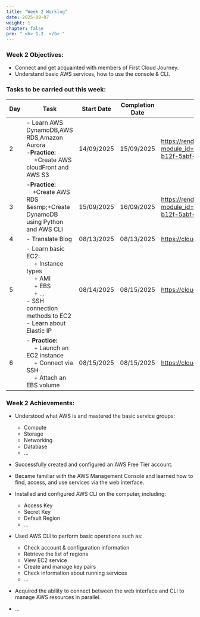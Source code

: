 ```yaml
---
title: "Week 2 Worklog"
date: 2025-09-07
weight: 1
chapter: false
pre: " <b> 1.2. </b> "
---
```

<!-- {{% notice warning %}} 
⚠️ **Note:** The following information is for reference purposes only. Please **do not copy verbatim** for your own report, including this warning.
{{% /notice %}} -->


### Week 2 Objectives:

* Connect and get acquainted with members of First Cloud Journey.
* Understand basic AWS services, how to use the console & CLI.

### Tasks to be carried out this week:
| Day | Task                                                                                                                                                                                                   | Start Date | Completion Date | Reference Material                        |
| --- | ------------------------------------------------------------------------------------------------------------------------------------------------------------------------------------------------------ | ---------- | --------------- | ----------------------------------------- |
| 2   | - Learn AWS DynamoDB,AWS RDS,Amazon Aurora <br>-**Practice:**<br>&emsp; +Create AWS cloudFront and AWS S3                                                                                                   | 14/09/2025 | 15/09/2025      |<https://render.skillbuilder.aws/?module_id=B1DGAV8S16%3A001.000.000&product_id=8D79F3AVR7%3A002.000.000&registration_id=c9de1df5-b12f-5abf-84c4-aac56a36dcae&navigation=digital&parentId=Y4YASRJEVX/>
| 3   | -**Practice:**<br>&emsp;+Create AWS RDS <br>&esmp;+Create DynamoDB using Python and AWS CLI                                            | 15/09/2025 | 16/09/2025      |  <https://render.skillbuilder.aws/?module_id=B1DGAV8S16%3A001.000.000&product_id=8D79F3AVR7%3A002.000.000&registration_id=c9de1df5-b12f-5abf-84c4-aac56a36dcae&navigation=digital&parentId=Y4YASRJEVX> |
| 4   | - Translate Blog | 08/13/2025 | 08/13/2025      | <https://cloudjourney.awsstudygroup.com/> |
| 5   | - Learn basic EC2: <br>&emsp; + Instance types <br>&emsp; + AMI <br>&emsp; + EBS <br>&emsp; + ... <br> - SSH connection methods to EC2 <br> - Learn about Elastic IP   <br>                            | 08/14/2025 | 08/15/2025      | <https://cloudjourney.awsstudygroup.com/> |
| 6   | - **Practice:** <br>&emsp; + Launch an EC2 instance <br>&emsp; + Connect via SSH <br>&emsp; + Attach an EBS volume                                                                                     | 08/15/2025 | 08/15/2025      | <https://cloudjourney.awsstudygroup.com/> |


### Week 2 Achievements:

* Understood what AWS is and mastered the basic service groups: 
  * Compute
  * Storage
  * Networking 
  * Database
  * ...

* Successfully created and configured an AWS Free Tier account.

* Became familiar with the AWS Management Console and learned how to find, access, and use services via the web interface.

* Installed and configured AWS CLI on the computer, including:
  * Access Key
  * Secret Key
  * Default Region
  * ...

* Used AWS CLI to perform basic operations such as:

  * Check account & configuration information
  * Retrieve the list of regions
  * View EC2 service
  * Create and manage key pairs
  * Check information about running services
  * ...

* Acquired the ability to connect between the web interface and CLI to manage AWS resources in parallel.
* ...
